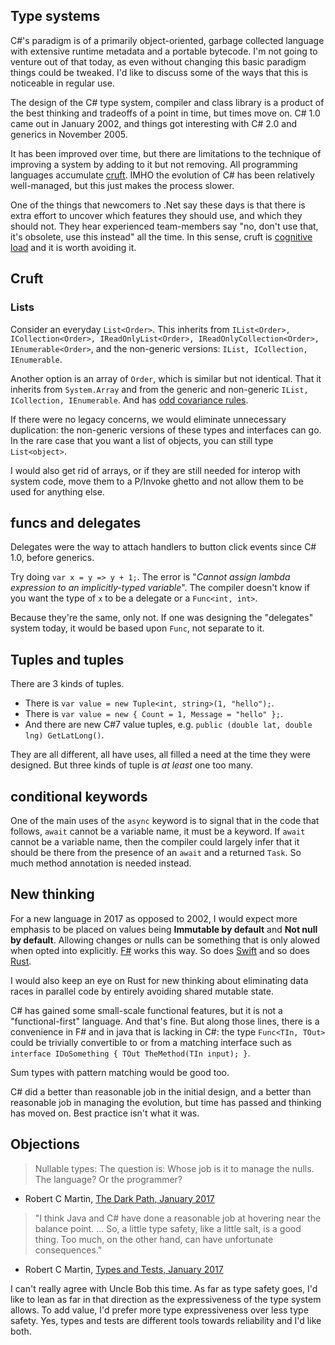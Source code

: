 ## Type systems

C#'s paradigm is of a primarily object-oriented, garbage collected language with extensive runtime metadata and a portable bytecode. I'm not going to venture out of that today, as even without changing this basic paradigm things could be tweaked. I'd like to discuss some of the ways that this is noticeable in regular use.

The design of the C# type system, compiler and class library is a product of the best thinking and tradeoffs of a point in time, but times move on. C# 1.0 came out in January 2002, and things got interesting with C# 2.0 and generics in November 2005.

It has been improved over time, but there are limitations to the technique of improving a system by adding to it but not removing. All programming languages accumulate [cruft](https://en.wikipedia.org/wiki/Cruft). IMHO the evolution of C# has been relatively well-managed, but this just makes the process slower.

One of the things that newcomers to .Net say these days is that there is extra effort to uncover which features they should use, and which they should not. They hear experienced team-members say "no, don't use that, it's obsolete, use this instead" all the time. In this sense, cruft is [cognitive load](https://en.wikipedia.org/wiki/Cognitive_load) and it is worth avoiding it.

## Cruft

### Lists

Consider an everyday `List<Order>`. This inherits from  `IList<Order>, ICollection<Order>, IReadOnlyList<Order>, IReadOnlyCollection<Order>, IEnumerable<Order>`, and the non-generic versions: `IList, ICollection, IEnumerable`.

Another option is an array of `Order`, which is similar but not identical. That it inherits from `System.Array` and from the generic and non-generic `IList, ICollection, IEnumerable`. And has [odd covariance rules](http://stackoverflow.com/q/4317459/5599).

If there were no legacy concerns, we would eliminate unnecessary duplication: the non-generic versions of these types and interfaces can go. In the rare case that you want a list of objects, you can still type `List<object>`. 

I would also get rid of arrays, or if they are still needed for interop with system code, move them to a P/Invoke ghetto and not allow them to be used for anything else.

## funcs and delegates

Delegates were the way to attach handlers to button click events since C# 1.0, before generics. 

Try doing `var x = y => y + 1;`. The error is "*Cannot assign lambda expression to an implicitly-typed variable*". The compiler doesn't know if you want the type of `x` to be a delegate or a `Func<int, int>`. 

Because they're the same, only not. If one was designing the "delegates" system today, it would be based upon `Func`, not separate to it. 

## Tuples and tuples

There are 3 kinds of tuples. 

 * There is `var value = new Tuple<int, string>(1, "hello");`.
 * There is `var value = new { Count = 1, Message = "hello" };`. 
 * And there are new C#7 value tuples, e.g. `public (double lat, double lng) GetLatLong()`. 

They are all different, all have uses, all filled a need at the time they were designed. But three kinds of tuple is *at least* one too many.

## conditional keywords

One of the main uses of the `async` keyword is to signal that in the code that follows, `await` cannot be a variable name, it must be a keyword. If `await` cannot be a variable name, then the compiler could largely infer that it should be there from the presence of an `await` and a returned `Task`. So much method annotation is needed instead.


## New thinking

For a new language in 2017 as opposed to 2002, I would expect more emphasis to be placed on values being **Immutable by default** and **Not null by default**. Allowing changes or nulls can be something that is only alowed when opted into explicitly. [F#](http://fsharp.org/) works this way. So does [Swift](https://swift.org/) and so does [Rust](https://www.rust-lang.org).

I would also keep an eye on Rust for new thinking about eliminating data races in parallel code by entirely avoiding shared mutable state.

C# has gained some small-scale functional features, but it is not a "functional-first" language. And that's fine. But along those lines, there is a convenience in F# and in java that is lacking in C#: the type `Func<TIn, TOut>` could be trivially convertible to or from a matching interface such as `interface IDoSomething { TOut TheMethod(TIn input); }`.

Sum types with pattern matching would be good too.

C# did a better than reasonable job in the initial design, and a better than reasonable job in managing the evolution, but time has passed and thinking has moved on. Best practice isn't what it was.


## Objections

>  Nullable types: The question is: Whose job is it to manage the nulls. The language? Or the programmer?
- Robert C Martin, [The Dark Path, January 2017](http://blog.cleancoder.com/uncle-bob/2017/01/11/TheDarkPath.html)

> "I think Java and C# have done a reasonable job at hovering near the balance point. ... So, a little type safety, like a little salt, is a good thing. Too much, on the other hand, can have unfortunate consequences."
- Robert C Martin, [Types and Tests, January 2017](http://blog.cleancoder.com/uncle-bob/2017/01/13/TypesAndTests.html)

I can't really agree with Uncle Bob this time. As far as type safety goes, I'd like to lean as far in that direction as the expressiveness of the type system allows. To add value, I'd prefer more type expressiveness over less type safety. Yes, types and tests are different tools towards reliability and I'd like both.


